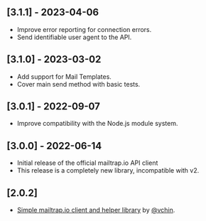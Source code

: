 ## [3.1.1] - 2023-04-06

- Improve error reporting for connection errors.
- Send identifiable user agent to the API.

## [3.1.0] - 2023-03-02

- Add support for Mail Templates.
- Cover main send method with basic tests.

## [3.0.1] - 2022-09-07

- Improve compatibility with the Node.js module system.

## [3.0.0] - 2022-06-14

- Initial release of the official mailtrap.io API client
- This release is a completely new library, incompatible with v2.

## [2.0.2]

- [Simple mailtrap.io client and helper library](https://github.com/vchin/mailtrap-client) by [@vchin](https://github.com/vchin).
